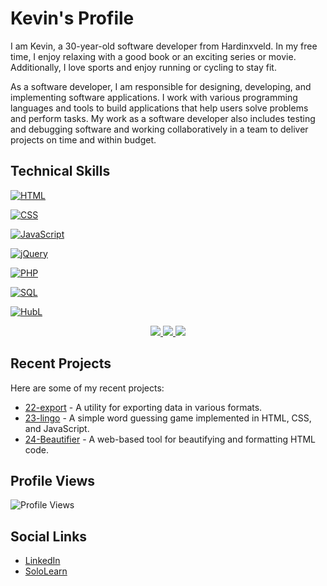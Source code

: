 # Kevin's Profile

I am Kevin, a 30-year-old software developer from Hardinxveld. In my free time, I enjoy relaxing with a good book or an exciting series or movie. Additionally, I love sports and enjoy running or cycling to stay fit.

As a software developer, I am responsible for designing, developing, and implementing software applications. I work with various programming languages and tools to build applications that help users solve problems and perform tasks. My work as a software developer also includes testing and debugging software and working collaboratively in a team to deliver projects on time and within budget.

## Technical Skills
<p align="left">
  <a href="https://github.com/kevinkraaijveld">
    <img src="https://img.shields.io/badge/HTML-black?style=for-the-badge&logo=html5" alt="HTML">
  </a>
</p>
<p align="left">
  <a href="https://github.com/kevinkraaijveld">
    <img src="https://img.shields.io/badge/CSS-black?style=for-the-badge&logo=css3" alt="CSS">
  </a>
</p>
<p align="left">
  <a href="https://github.com/kevinkraaijveld">
    <img src="https://img.shields.io/badge/JavaScript-black?style=for-the-badge&logo=javascript" alt="JavaScript">
  </a>
</p>
<p align="left">
  <a href="https://github.com/kevinkraaijveld">
    <img src="https://img.shields.io/badge/jQuery-black?style=for-the-badge&logo=jquery" alt="jQuery">
  </a>
</p>
<p align="left">
  <a href="https://github.com/kevinkraaijveld">
    <img src="https://img.shields.io/badge/PHP-black?style=for-the-badge&logo=php" alt="PHP">
  </a>
</p>
<p align="left">
  <a href="https://github.com/kevinkraaijveld">
    <img src="https://img.shields.io/badge/SQL-black?style=for-the-badge&logo=mysql" alt="SQL">
  </a>
</p>


<a href="https://github.com/kevinkraaijveld">
  <img src="https://img.shields.io/badge/HubL-black?style=for-the-badge&logo=python" alt="HubL">
</a>

<p align="center">
  <a href="https://github.com/kevinkraaijveld">
    <img src="http://github-profile-summary-cards.vercel.app/api/cards/profile-details?username=kevinkraaijveld&theme=transparent" />
  </a>
  <a href="https://github.com/kevinkraaijveld">
    <img src="https://github-readme-streak-stats.herokuapp.com/?user=kevinkraaijveld&hide_border=true&card_width=338&theme=transparent" />
  </a>
  <a href="https://github.com/kevinkraaijveld">
    <img src="http://github-profile-summary-cards.vercel.app/api/cards/stats?username=kevinkraaijveld&theme=transparent" />
  </a>

</p>

## Recent Projects

Here are some of my recent projects:

- [22-export](https://github.com/kevinkraaijveld/22-export) - A utility for exporting data in various formats.
- [23-lingo](https://github.com/kevinkraaijveld/23-lingo) - A simple word guessing game implemented in HTML, CSS, and JavaScript.
- [24-Beautifier](https://github.com/kevinkraaijveld/24-Beautifier) - A web-based tool for beautifying and formatting HTML code.


## Profile Views
![Profile Views](https://komarev.com/ghpvc/?username=kevinkraaijveld)

## Social Links
- [LinkedIn](https://www.linkedin.com/in/kevinkraaijveld/)
- [SoloLearn](https://www.sololearn.com/profile/6274601)

